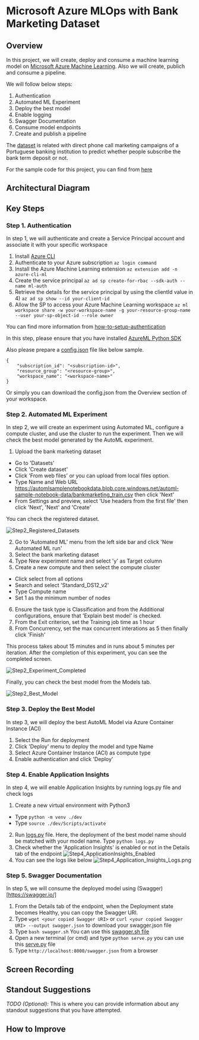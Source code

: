 # Microsoft Azure MLOps with Bank Marketing Dataset

## Overview
In this project, we will create, deploy and consume a machine learning model on [Microsoft Azure Machine Learning](https://azure.microsoft.com/en-us/services/machine-learning/). Also we will create, publich and consume a pipeline.

We will follow below steps:

1. Authentication
2. Automated ML Experiment
3. Deploy the best model
4. Enable logging
5. Swagger Documentation
6. Consume model endpoints
7. Create and publish a pipeline

The [dataset](https://archive.ics.uci.edu/ml/datasets/Bank+Marketing) is related with direct phone call marketing campaigns of a Portuguese banking institution to predict whether people subscribe the bank term deposit or not.

For the sample code for this project, you can find from [here](https://github.com/udacity/nd00333_AZMLND_C2/tree/master/starter_files)

## Architectural Diagram


## Key Steps
### Step 1. Authentication

In step 1, we will authenticate and create a Service Principal account and associate it with your specific workspace

1) Install [Azure CLI](https://docs.microsoft.com/en-us/cli/azure/get-started-with-azure-cli)
2) Authenticate to your Azure subscription
`az login command` 
3) Install the Azure Machine Learning extension
`az extension add -n azure-cli-ml`
4) Create the service principal 
`az ad sp create-for-rbac --sdk-auth --name ml-auth`
5) Retrieve the details for the service principal by using the clientId value in 4)
`az ad sp show --id your-client-id`
6) Allow the SP to access your Azure Machine Learning workspace
`az ml workspace share -w your-workspace-name -g your-resource-group-name --user your-sp-object-id --role owner`

You can find more information from [how-to-setup-authentication](https://docs.microsoft.com/en-us/azure/machine-learning/how-to-setup-authentication)

In this step, please ensure that you have installed [AzureML Python SDK](https://docs.microsoft.com/en-us/python/api/overview/azure/ml/install?view=azure-ml-py)

Also please prepare a [config.json](https://docs.microsoft.com/en-us/azure/machine-learning/how-to-configure-environment#workspace) file like below sample. 

```
{
    "subscription_id": "<subscription-id>",
    "resource_group": "<resource-group>",
    "workspace_name": "<workspace-name>"
}
```
Or simply you can download the config.json from the Overview section of your workspace.

### Step 2. Automated ML Experiment

In step 2, we will create an experiment using Automated ML, configure a compute cluster, and use the cluster to run the experiment. Then we will check the best model generated by the AutoML experiment.

1) Upload the bank marketing dataset
- Go to 'Datasets'
- Click 'Create dataset'
- Click 'From web files' or you can upload from local files option.
- Type Name and Web URL https://automlsamplenotebookdata.blob.core.windows.net/automl-sample-notebook-data/bankmarketing_train.csv then click 'Next'
- From Settings and preview, select 'Use headers from the first file' then click 'Next', 'Next' and 'Create'

You can check the registered dataset.

![Step2_Registered_Datasets](img/Step2_Registered_Datasets.png)

2) Go to 'Automated ML' menu from the left side bar and click 'New Automated ML run'
3) Select the bank marketing dataset
4) Type New experiment name and select 'y' as Target column
5) Create a new compute and then select the compute cluster
- Click select from all options
- Search and select 'Standard_DS12_v2'
- Type Compute name
- Set 1 as the minimum number of nodes 
6) Ensure the task type is Classification and from the Additional configurations, ensure that 'Explain best model' is checked. 
7) From the Exit criterion, set the Training job time as 1 hour
8) From Concurrency, set the max concurrent interations as 5 then finally click 'Finish'

This process takes about 15 minutes and in runs about 5 minutes per iteration.
After the completion of this experiment, you can see the completed screen.

![Step2_Experiment_Completed](img/Step2_Experiment_Completed.png)

Finally, you can check the best model from the Models tab.

![Step2_Best_Model](img/Step2_Best_Model.png)

### Step 3. Deploy the Best Model

In step 3, we will deploy the best AutoML Model via Azure Container Instance (ACI)

1) Select the Run for deployment
2) Click 'Deploy' menu to deploy the model and type Name
3) Select Azure Container Instance (ACI) as compute type
4) Enable authentication and click 'Deploy'

### Step 4. Enable Application Insights

In step 4, we will enable Application Insights by running logs.py file and check logs

1) Create a new virtual environment with Python3
- Type `python -m venv ./dev`
- Type `source ./dev/Scripts/activate`
2) Run [logs.py](https://github.com/chamsun-imoggo/udacityms-2ndproject/blob/main/code/logs.py) file. Here, the deployment of the best model name should be matched with your model name. Type `python logs.py`
3) Check whether the 'Application Insights' is enabled or not in the Details tab of the endpoint
![Step4_ApplicationInsights_Enabled](img/Step4_ApplicationInsights_Enabled.png)
4) You can see the logs like below
![Step4_Application_Insights_Logs.png](img/Step4_ApplicationInsights_Logs.png)

### Step 5. Swagger Documentation

In step 5, we will consume the deployed model using (Swagger)[https://swagger.io/]

1) From the Details tab of the endpoint, when the Deployment state becomes Healthy, you can copy the Swagger URI.
2) Type `wget <your copied Swagger URI>` or `curl <your copied Swagger URI> --output swagger.json` to download your swagger.json file
3) Type `bash swagger.sh`
You can use this [swagger.sh file](https://github.com/chamsun-imoggo/udacityms-2ndproject/blob/main/code/swagger/swagger.sh) 
4) Open a new terminal (or cmd) and type `python serve.py` you can use this [serve.py](https://github.com/chamsun-imoggo/udacityms-2ndproject/blob/main/code/swagger/serve.py)  file
5) Type `http://localhost:8000/swagger.json` from a browser

## Screen Recording

## Standout Suggestions
*TODO (Optional):* This is where you can provide information about any standout suggestions that you have attempted.

## How to Improve

